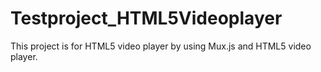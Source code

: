 # Testproject_HTML5Videoplayer
This project is for HTML5 video player by using Mux.js and HTML5 video player.

